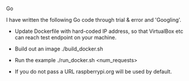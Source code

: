Go

I have written the following Go code through trial & error and 'Googling'.

* Update Dockerfile with hard-coded IP address, so that VirtualBox etc can reach test endpoint on your machine.

* Build out an image ./build_docker.sh
* Run the example ./run_docker.sh <num_requests> <url>
 * If you do not pass a URL raspberrypi.org will be used by default.


